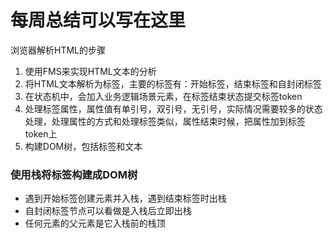 # 每周总结可以写在这里

浏览器解析HTML的步骤

1. 使用FMS来实现HTML文本的分析
2. 将HTML文本解析为标签，主要的标签有：开始标签，结束标签和自封闭标签
3. 在状态机中，会加入业务逻辑场景元素，在标签结束状态提交标签token
4. 处理标签属性，属性值有单引号，双引号，无引号，实际情况需要较多的状态处理，处理属性的方式和处理标签类似，属性结束时候，把属性加到标签token上
5. 构建DOM树，包括标签和文本

### 使用栈将标签构建成DOM树
- 遇到开始标签创建元素并入栈，遇到结束标签时出栈
- 自封闭标签节点可以看做是入栈后立即出栈
- 任何元素的父元素是它入栈前的栈顶

